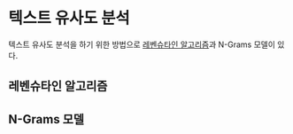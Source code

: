 # 텍스트 유사도 분석

텍스트 유사도 분석을 하기 위한 방법으로 [레벤슈타인 알고리즘](Levenshtein.py)과 N-Grams 모델이 있다.

## 레벤슈타인 알고리즘

## N-Grams 모델
